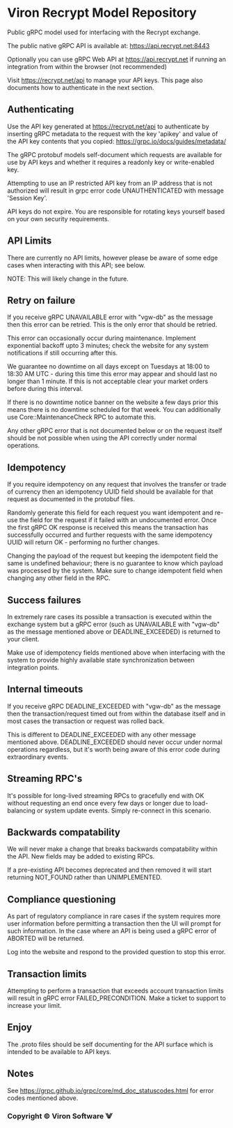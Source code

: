 **Viron Recrypt Model Repository**
=======

Public gRPC model used for interfacing with the Recrypt exchange.

The public native gRPC API is available at: https://api.recrypt.net:8443

Optionally you can use gRPC Web API at https://api.recrypt.net if running an integration from within the browser (not recommended)

Visit https://recrypt.net/api to manage your API keys. This page also documents how to authenticate in the next section.

## Authenticating

Use the API key generated at https://recrypt.net/api to authenticate by inserting gRPC metadata to the request with the key 'apikey' and value of the API key contents that you copied: https://grpc.io/docs/guides/metadata/

The gRPC protobuf models self-document which requests are available for use by API keys and whether it requires a readonly key or write-enabled key.

Attempting to use an IP restricted API key from an IP address that is not authorized will result in grpc error code UNAUTHENTICATED with message 'Session Key'.

API keys do not expire. You are responsible for rotating keys yourself based on your own security requirements.

## API Limits

There are currently no API limits, however please be aware of some edge cases when interacting with this API; see below.

NOTE: This will likely change in the future.

## Retry on failure

If you receive gRPC UNAVAILABLE error with "vgw-db" as the message then this error can be retried. This is the only error that should be retried.

This error can occasionally occur during maintenance. Implement exponential backoff upto 3 minutes; check the website for any system notifications if still occurring after this.

We guarantee no downtime on all days except on Tuesdays at 18:00 to 18:30 AM UTC - during this time this error may appear and should last no longer than 1 minute. If this is not acceptable clear your market orders before during this interval.

If there is no downtime notice banner on the website a few days prior this means there is no downtime scheduled for that week. You can additionally use Core::MaintenanceCheck RPC to automate this.

Any other gRPC error that is not documented below or on the request itself should be not possible when using the API correctly under normal operations.

## Idempotency

If you require idempotency on any request that involves the transfer or trade of currency then an idempotency UUID field should be available for that request as documented in the protobuf files.

Randomly generate this field for each request you want idempotent and re-use the field for the request if it failed with an undocumented error. Once the first gRPC OK response is received this means the transaction has successfully occurred and further requests with the same idempotency UUID will return OK - performing no further changes.

Changing the payload of the request but keeping the idempotent field the same is undefined behaviour; there is no guarantee to know which payload was processed by the system. Make sure to change idempotent field when changing any other field in the RPC. 

## Success failures

In extremely rare cases its possible a transaction is executed within the exchange system but a gRPC error (such as UNAVAILABLE with "vgw-db" as the message mentioned above or DEADLINE_EXCEEDED) is returned to your client.

Make use of idempotency fields mentioned above when interfacing with the system to provide highly available state synchronization between integration points.

## Internal timeouts

If you receive gRPC DEADLINE_EXCEEDED with "vgw-db" as the message then the transaction/request timed out from within the database itself and in most cases the transaction or request was rolled back.

This is different to DEADLINE_EXCEEDED with any other message mentioned above. DEADLINE_EXCEEDED should never occur under normal operations regardless, but it's worth being aware of this error code during extraordinary events.

## Streaming RPC's

It's possible for long-lived streaming RPCs to gracefully end with OK without requesting an end once every few days or longer due to load-balancing or system update events. Simply re-connect in this scenario.

## Backwards compatability

We will never make a change that breaks backwards compatability within the API. New fields may be added to existing RPCs.

If a pre-existing API becomes deprecated and then removed it will start returning NOT_FOUND rather than UNIMPLEMENTED.

## Compliance questioning

As part of regulatory compliance in rare cases if the system requires more user information before permitting a transaction then the UI will prompt for such information. In the case where an API is being used a gRPC error of ABORTED will be returned.

Log into the website and respond to the provided question to stop this error.

## Transaction limits

Attempting to perform a transaction that exceeds account transaction limits will result in gRPC error FAILED_PRECONDITION. Make a ticket to support to increase your limit.

## Enjoy

The .proto files should be self documenting for the API surface which is intended to be available to API keys.

## Notes

See https://grpc.github.io/grpc/core/md_doc_statuscodes.html for error codes mentioned above.

### Copyright © Viron Software ⨈